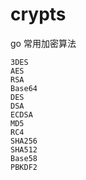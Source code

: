 # crypts
go 常用加密算法

```
3DES   
AES  
RSA  
Base64  
DES  
DSA  
ECDSA  
MD5  
RC4  
SHA256  
SHA512  
Base58  
PBKDF2
```



